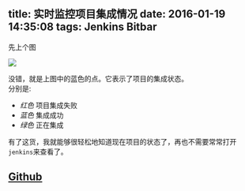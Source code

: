title: 实时监控项目集成情况
date: 2016-01-19 14:35:08
tags: Jenkins Bitbar
---

先上个图

![](http://ww1.sinaimg.cn/large/3f6e95acgw1f04spl2659j20j402o3yn.jpg)


没错，就是上图中的蓝色的点。它表示了项目的集成状态。  
分别是:
- _红色_ 项目集成失败
- _蓝色_ 集成成功
- _绿色_ 正在集成

有了这货，我就能够很轻松地知道现在项目的状态了，再也不需要常常打开`jenkins`来查看了。

## [Github](https://github.com/ufo22940268/jenkins-bitbar)
